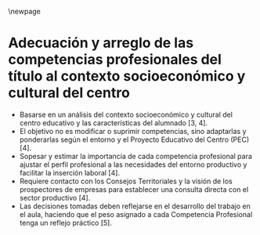 \newpage

# Adecuación y arreglo de las competencias profesionales del título al contexto socioeconómico y cultural del centro
*   Basarse en un análisis del contexto socioeconómico y cultural del centro educativo y las características del alumnado [3, 4].
*   El objetivo no es modificar o suprimir competencias, sino adaptarlas y ponderarlas según el entorno y el Proyecto Educativo del Centro (PEC) [4].
*   Sopesar y estimar la importancia de cada competencia profesional para ajustar el perfil profesional a las necesidades del entorno productivo y facilitar la inserción laboral [4].
*   Requiere contacto con los Consejos Territoriales y la visión de los prospectores de empresas para establecer una consulta directa con el sector productivo [4].
*   Las decisiones tomadas deben reflejarse en el desarrollo del trabajo en el aula, haciendo que el peso asignado a cada Competencia Profesional tenga un reflejo práctico [5].
